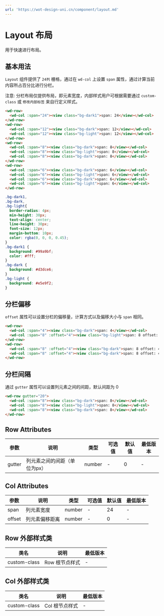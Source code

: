 ```yaml
---
url: 'https://wot-design-uni.cn/component/layout.md'
---
```

# Layout 布局

用于快速进行布局。

## 基本用法

`Layout` 组件提供了 `24列` 栅格，通过在 `wd-col` 上设置 `span` 属性，通过计算当前内容所占百分比进行分栏。

注意: 分栏布局仅提供布局，即元素宽度，内部样式用户可根据需要通过 `custom-class` 或 `修改内部标签` 来自行定义样式。

```html
<wd-row>
  <wd-col :span="24"><view class="bg-dark1">span: 24</view></wd-col>
</wd-row>
<wd-row>
  <wd-col :span="12"><view class="bg-dark">span: 12</view></wd-col>
  <wd-col :span="12"><view class="bg-light">span: 12</view></wd-col>
</wd-row>
<wd-row>
  <wd-col :span="8"><view class="bg-dark">span: 8</view></wd-col>
  <wd-col :span="8"><view class="bg-light">span: 8</view></wd-col>
  <wd-col :span="8"><view class="bg-dark">span: 8</view></wd-col>
</wd-row>
<wd-row>
  <wd-col :span="6"><view class="bg-dark">span: 6</view></wd-col>
  <wd-col :span="6"><view class="bg-light">span: 6</view></wd-col>
  <wd-col :span="6"><view class="bg-dark">span: 6</view></wd-col>
  <wd-col :span="6"><view class="bg-light">span: 6</view></wd-col>
</wd-row>
```

```scss
.bg-dark1,
.bg-dark,
.bg-light{
  border-radius: 4px;
  min-height: 30px;
  text-align: center;
  line-height: 30px;
  font-size: 12px;
  margin-bottom: 10px;
  color: rgba(0, 0, 0, 0.45);
}
.bg-dark1 {
  background: #99a9bf;
  color: #fff;
}
.bg-dark {
  background: #d3dce6;
}
.bg-light {
  background: #e5e9f2;
}
```

## 分栏偏移

`offset` 属性可以设置分栏的偏移量，计算方式以及偏移大小与 `span` 相同。

```html
<wd-row>
  <wd-col :span="4"><view class="bg-dark">span: 4</view></wd-col>
  <wd-col :span="8" :offset="4"><view class="bg-light">span: 8 offset: 4</view></wd-col>
</wd-row>
<wd-row>
  <wd-col :span="8" :offset="4"><view class="bg-dark">span: 8 offset: 4</view></wd-col>
  <wd-col :span="8" :offset="4"><view class="bg-dark">span: 8 offset: 4</view></wd-col>
</wd-row>
```

## 分栏间隔

通过 `gutter` 属性可以设置列元素之间的间距，默认间距为 0

```html
<wd-row gutter="20">
  <wd-col :span="8"><view class="bg-dark">span: 8</view></wd-col>
  <wd-col :span="8"><view class="bg-light">span: 8</view></wd-col>
  <wd-col :span="8"><view class="bg-dark">span: 8</view></wd-col>
</wd-row>
```

## Row Attributes

| 参数 | 说明 | 类型 | 可选值 | 默认值 | 最低版本 |
|-----|------|-----|-------|-------|--------|
| gutter | 列元素之间的间距（单位为px） | number | - | 0 | - |

## Col Attributes

| 参数 | 说明 | 类型 | 可选值 | 默认值 | 最低版本 |
|-----|------|-----|-------|-------|---------|
| span | 列元素宽度 | number | - | 24 | - |
| offset | 列元素偏移距离 | number | - | 0 | - |

## Row 外部样式类

| 类名 | 说明 | 最低版本 |
|-----|------|--------|
| custom-class | Row 根节点样式 | - |

## Col 外部样式类

| 类名 | 说明 | 最低版本 |
|-----|------|--------|
| custom-class | Col 根节点样式 | - |
